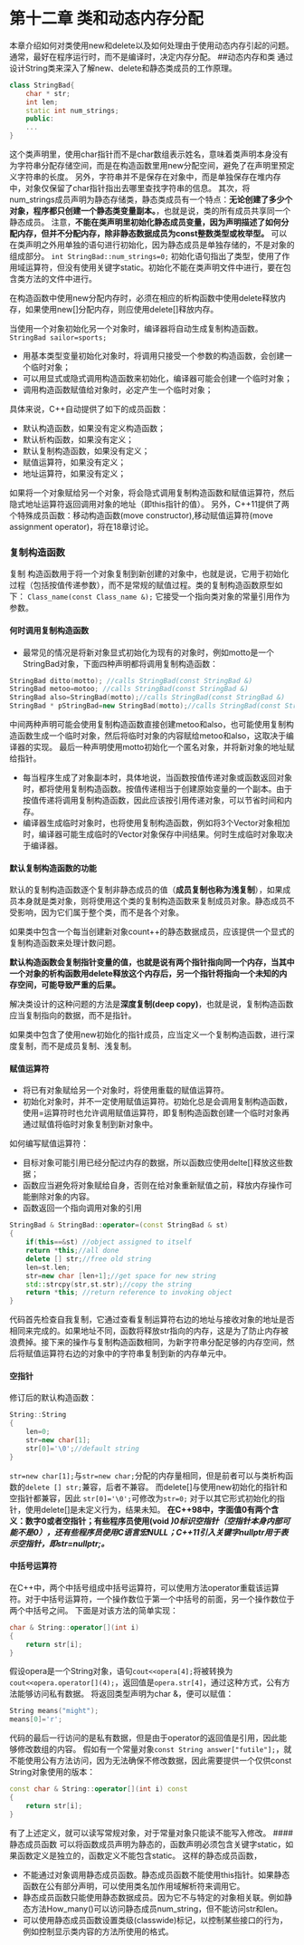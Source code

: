 # 第十二章 类和动态内存分配
本章介绍如何对类使用new和delete以及如何处理由于使用动态内存引起的问题。通常，最好在程序运行时，而不是编译时，决定内存分配。
##动态内存和类
通过设计String类来深入了解new、delete和静态类成员的工作原理。
```C++
class StringBad{
    char * str;
    int len;
    static int num_strings;
    public:
    ...
}
```
这个类声明里，使用char指针而不是char数组表示姓名，意味着类声明本身没有为字符串分配存储空间，而是在构造函数里用new分配空间，避免了在声明里预定义字符串的长度。
另外，字符串并不是保存在对象中，而是单独保存在堆内存中，对象仅保留了char指针指出去哪里查找字符串的信息。
其次，将num_strings成员声明为静态存储类，静态类成员有一个特点：**无论创建了多少个对象，程序都只创建一个静态类变量副本。**，也就是说，类的所有成员共享同一个静态成员。
注意，**不能在类声明里初始化静态成员变量，因为声明描述了如何分配内存，但并不分配内存，除非静态数据成员为const整数类型或枚举型。** 可以在类声明之外用单独的语句进行初始化，因为静态成员是单独存储的，不是对象的组成部分。
```int StringBad::num_strings=0;```
初始化语句指出了类型，使用了作用域运算符，但没有使用关键字static。初始化不能在类声明文件中进行，要在包含类方法的文件中进行。

在构造函数中使用new分配内存时，必须在相应的析构函数中使用delete释放内存，如果使用new[]分配内存，则应使用delete[]释放内存。

当使用一个对象初始化另一个对象时，编译器将自动生成复制构造函数。
```StringBad sailor=sports;```
* 用基本类型变量初始化对象时，将调用只接受一个参数的构造函数，会创建一个临时对象；
* 可以用显式或隐式调用构造函数来初始化，编译器可能会创建一个临时对象；
* 调用构造函数赋值给对象时，必定产生一个临时对象；

具体来说，C++自动提供了如下的成员函数：
* 默认构造函数，如果没有定义构造函数；
* 默认析构函数，如果没有定义；
* 默认复制构造函数，如果没有定义；
* 赋值运算符，如果没有定义；
* 地址运算符，如果没有定义；

如果将一个对象赋给另一个对象，将会隐式调用复制构造函数和赋值运算符，然后隐式地址运算符返回调用对象的地址（即this指针的值）。
另外，C++11提供了两个特殊成员函数：移动构造函数(move constructor),移动赋值运算符(move assignment operator)，将在18章讨论。
### 复制构造函数
复制 构造函数用于将一个对象复制到新创建的对象中，也就是说，它用于初始化过程（包括按值传递参数），而不是常规的赋值过程。类的复制构造函数原型如下：
```Class_name(const Class_name &);```
它接受一个指向类对象的常量引用作为参数。
#### 何时调用复制构造函数
* 最常见的情况是将新对象显式初始化为现有的对象时，例如motto是一个StringBad对象，下面四种声明都将调用复制构造函数：
 ```C++
StringBad ditto(motto); //calls StringBad(const StringBad &)
StringBad metoo=motoo; //calls StringBad(const StringBad &)
StringBad also=StringBad(motto);//calls StringBad(const StringBad &)
StringBad * pStringBad=new StringBad(motto);//calls StringBad(const StringBad &)
```
中间两种声明可能会使用复制构造函数直接创建metoo和also，也可能使用复制构造函数生成一个临时对象，然后将临时对象的内容赋给metoo和also，这取决于编译器的实现。
最后一种声明使用motto初始化一个匿名对象，并将新对象的地址赋给指针。

* 每当程序生成了对象副本时，具体地说，当函数按值传递对象或函数返回对象时，都将使用复制构造函数。按值传递相当于创建原始变量的一个副本。由于按值传递将调用复制构造函数，因此应该按引用传递对象，可以节省时间和内存。
* 编译器生成临时对象时，也将使用复制构造函数，例如将3个Vector对象相加时，编译器可能生成临时的Vector对象保存中间结果。何时生成临时对象取决于编译器。
#### 默认复制构造函数的功能
默认的复制构造函数逐个复制非静态成员的值（**成员复制也称为浅复制**），如果成员本身就是类对象，则将使用这个类的复制构造函数来复制成员对象。静态成员不受影响，因为它们属于整个类，而不是各个对象。

如果类中包含一个每当创建新对象count++的静态数据成员，应该提供一个显式的复制构造函数来处理计数问题。

**默认构造函数会复制指针变量的值，也就是说有两个指针指向同一个内存，当其中一个对象的析构函数用delete释放这个内存后，另一个指针将指向一个未知的内存空间，可能导致严重的后果。**

解决类设计的这种问题的方法是**深度复制(deep copy)**，也就是说，复制构造函数应当复制指向的数据，而不是指针。

如果类中包含了使用new初始化的指针成员，应当定义一个复制构造函数，进行深度复制，而不是成员复制、浅复制。
#### 赋值运算符
* 将已有对象赋给另一个对象时，将使用重载的赋值运算符。
* 初始化对象时，并不一定使用赋值运算符。初始化总是会调用复制构造函数，使用=运算符时也允许调用赋值运算符，即复制构造函数创建一个临时对象再通过赋值将临时对象复制到新对象中。

如何编写赋值运算符：
* 目标对象可能引用已经分配过内存的数据，所以函数应使用delte[]释放这些数据；
* 函数应当避免将对象赋给自身，否则在给对象重新赋值之前，释放内存操作可能删除对象的内容。
* 函数返回一个指向调用对象的引用
```C++
StringBad & StringBad::operator=(const StringBad & st)
{
    if(this==&st) //object assigned to itself
    return *this;//all done
    delete [] str;//free old string
    len=st.len;
    str=new char [len+1];//get space for new string
    std::strcpy(str,st.str);//copy the string
    return *this; //return reference to invoking object
}
```
代码首先检查自我复制，它通过查看复制运算符右边的地址与接收对象的地址是否相同来完成的。如果地址不同，函数将释放str指向的内存，这是为了防止内存被浪费掉。接下来的操作与复制构造函数相同，为新字符串分配足够的内存空间，然后将赋值运算符右边的对象中的字符串复制到新的内存单元中。
#### 空指针
修订后的默认构造函数：
```C++
String::String
{
    len=0;
    str=new char[1];
    str[0]='\0';//default string
}
```
```str=new char[1];```与```str=new char;```分配的内存量相同，但是前者可以与类析构函数的```delete [] str;```兼容，后者不兼容。
而delete[]与使用new初始化的指针和空指针都兼容，因此
```str[0]='\0';```可修改为```str=0;```
对于以其它形式初始化的指针，使用delete[]是未定义行为，结果未知。
**在C++98中，字面值0有两个含义：数字0或者空指针；有些程序员使用(void *)0标识空指针（空指针本身内部可能不是0），还有些程序员使用C语言宏NULL；C++11引入关键字nullptr用于表示空指针，即str=nullptr;。***
#### 中括号运算符
在C++中，两个中括号组成中括号运算符，可以使用方法operator[]()重载该运算符。对于中括号运算符，一个操作数位于第一个中括号的前面，另一个操作数位于两个中括号之间。
下面是对该方法的简单实现：
```C++
char & String::operator[](int i)
{
    return str[i];
}
```
假设opera是一个String对象，语句```cout<<opera[4];```将被转换为```cout<<opera.operator[](4);```，返回值是```opera.str[4]```，通过这种方式，公有方法能够访问私有数据。
将返回类型声明为char &，便可以赋值：
```C++
String means("might");
means[0]='r';
```
代码的最后一行访问的是私有数据，但是由于operator[]()的返回值是引用，因此能够修改数组的内容。
假如有一个常量对象```const String answer["futile"];```，就不能使用公有方法访问，因为无法确保不修改数据，因此需要提供一个仅供const String对象使用的版本：
```C++
const char & String::operator[](int i) const
{
    return str[i];
}
```
有了上述定义，就可以读写常规对象，对于常量对象只能读不能写入修改。
####静态成员函数
可以将函数成员声明为静态的，函数声明必须包含关键字static，如果函数定义是独立的，函数定义不能包含static。
这样的静态成员函数，
* 不能通过对象调用静态成员函数。静态成员函数不能使用this指针。如果静态函数在公有部分声明，可以使用类名加作用域解析符来调用它。
* 静态成员函数只能使用静态数据成员。因为它不与特定的对象相关联。例如静态方法How_many()可以访问静态成员num_string，但不能访问str和len。
* 可以使用静态成员函数设置类级(classwide)标记，以控制某些接口的行为，例如控制显示类内容的方法所使用的格式。
